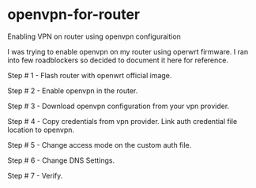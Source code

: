 # openvpn-for-router
Enabling VPN on router using openvpn configuraition

I was trying to enable openvpn on my router using operwrt firmware. I ran into few roadblockers so decided to document it here for reference.

Step # 1 - Flash router with openwrt official image.

Step # 2 - Enable openvpn in the router.

Step # 3 - Download openvpn configuration from your vpn provider.

Step # 4 - Copy credentials from vpn provider. Link auth credential file location to openvpn.

Step # 5 - Change access mode on the custom auth file.

Step # 6 - Change DNS Settings.

Step # 7 - Verify.
